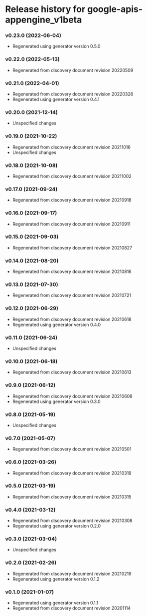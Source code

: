 # Release history for google-apis-appengine_v1beta

### v0.23.0 (2022-06-04)

* Regenerated using generator version 0.5.0

### v0.22.0 (2022-05-13)

* Regenerated from discovery document revision 20220509

### v0.21.0 (2022-04-01)

* Regenerated from discovery document revision 20220326
* Regenerated using generator version 0.4.1

### v0.20.0 (2021-12-14)

* Unspecified changes

### v0.19.0 (2021-10-22)

* Regenerated from discovery document revision 20211016
* Unspecified changes

### v0.18.0 (2021-10-08)

* Regenerated from discovery document revision 20211002

### v0.17.0 (2021-09-24)

* Regenerated from discovery document revision 20210918

### v0.16.0 (2021-09-17)

* Regenerated from discovery document revision 20210911

### v0.15.0 (2021-09-03)

* Regenerated from discovery document revision 20210827

### v0.14.0 (2021-08-20)

* Regenerated from discovery document revision 20210816

### v0.13.0 (2021-07-30)

* Regenerated from discovery document revision 20210721

### v0.12.0 (2021-06-29)

* Regenerated from discovery document revision 20210618
* Regenerated using generator version 0.4.0

### v0.11.0 (2021-06-24)

* Unspecified changes

### v0.10.0 (2021-06-18)

* Regenerated from discovery document revision 20210613

### v0.9.0 (2021-06-12)

* Regenerated from discovery document revision 20210608
* Regenerated using generator version 0.3.0

### v0.8.0 (2021-05-19)

* Unspecified changes

### v0.7.0 (2021-05-07)

* Regenerated from discovery document revision 20210501

### v0.6.0 (2021-03-26)

* Regenerated from discovery document revision 20210319

### v0.5.0 (2021-03-19)

* Regenerated from discovery document revision 20210315

### v0.4.0 (2021-03-12)

* Regenerated from discovery document revision 20210308
* Regenerated using generator version 0.2.0

### v0.3.0 (2021-03-04)

* Unspecified changes

### v0.2.0 (2021-02-26)

* Regenerated from discovery document revision 20210219
* Regenerated using generator version 0.1.2

### v0.1.0 (2021-01-07)

* Regenerated using generator version 0.1.1
* Regenerated from discovery document revision 20201114

